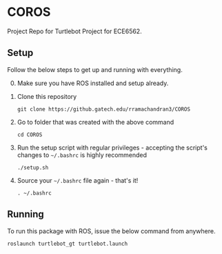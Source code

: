 # COROS

Project Repo for Turtlebot Project for ECE6562.

## Setup

Follow the below steps to get up and running with everything.

0. Make sure you have ROS installed and setup already.
0. Clone this repository

	```
	git clone https://github.gatech.edu/rramachandran3/COROS
	```

0. Go to folder that was created with the above command

	```
	cd COROS
	```

0. Run the setup script with regular privileges - accepting the script's changes to `~/.bashrc` is highly recommended

	```
	./setup.sh
	```

0. Source your `~/.bashrc` file again - that's it!

	```
	. ~/.bashrc
	```


## Running

To run this package with ROS, issue the below command from anywhere.

```
roslaunch turtlebot_gt turtlebot.launch
```
